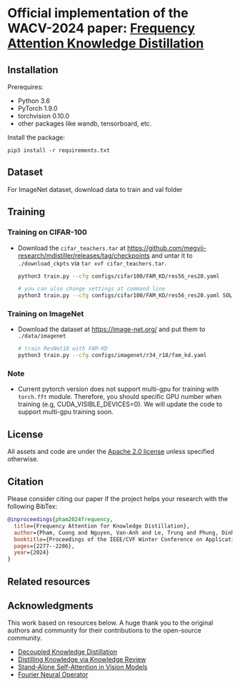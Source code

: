 <!-- <div align="center">    -->
  
# Official implementation of the WACV-2024 paper: [Frequency Attention Knowledge Distillation](https://openaccess.thecvf.com/content/WACV2024/papers/Pham_Frequency_Attention_for_Knowledge_Distillation_WACV_2024_paper.pdf)
</div>


## Installation

Prerequires:

- Python 3.6
- PyTorch 1.9.0
- torchvision 0.10.0
- other packages like wandb, tensorboard, etc.

Install the package:

```
pip3 install -r requirements.txt
```

## Dataset
For ImageNet dataset, download data to train and val folder

## Training

### Training on CIFAR-100

- Download the `cifar_teachers.tar` at <https://github.com/megvii-research/mdistiller/releases/tag/checkpoints> and untar it to `./download_ckpts` via `tar xvf cifar_teachers.tar`.

  ```bash
  python3 train.py --cfg configs/cifar100/FAM_KD/res56_res20.yaml

  # you can also change settings at command line
  python3 train.py --cfg configs/cifar100/FAM_KD/res56_res20.yaml SOLVER.BATCH_SIZE 128 SOLVER.LR 0.1
  ```

### Training on ImageNet

- Download the dataset at <https://image-net.org/> and put them to `./data/imagenet`
  ```bash
  # train ResNet18 with FAM-KD
  python3 train.py --cfg configs/imagenet/r34_r18/fam_kd.yaml
  ```


### Note
- Current pytorch version does not support multi-gpu for training with `torch.fft` module. Therefore, you should specific GPU number when training (e.g, CUDA_VISIBLE_DEVICES=0). We will update the code to support multi-gpu training soon.
## License <a name="license"></a>

All assets and code are under the [Apache 2.0 license](./LICENSE) unless specified otherwise.

## Citation <a name="citation"></a>

Please consider citing our paper if the project helps your research with the following BibTex:

```bibtex
@inproceedings{pham2024frequency,
  title={Frequency Attention for Knowledge Distillation},
  author={Pham, Cuong and Nguyen, Van-Anh and Le, Trung and Phung, Dinh and Carneiro, Gustavo and Do, Thanh-Toan},
  booktitle={Proceedings of the IEEE/CVF Winter Conference on Applications of Computer Vision},
  pages={2277--2286},
  year={2024}
}
```
## Related resources

## Acknowledgments

This work based on resources below. A huge thank you to the original authors and community for their contributions to the open-source community.

- [Decoupled Knowledge Distillation](https://github.com/megvii-research/mdistiller.git)
- [Distilling Knowledge via Knowledge Review](https://github.com/dvlab-research/ReviewKD)
- [Stand-Alone Self-Attention in Vision Models](https://github.com/leaderj1001/Stand-Alone-Self-Attention/blob/master/attention.py)
- [Fourier Neural Operator](https://github.com/neuraloperator/neuraloperator.git)

